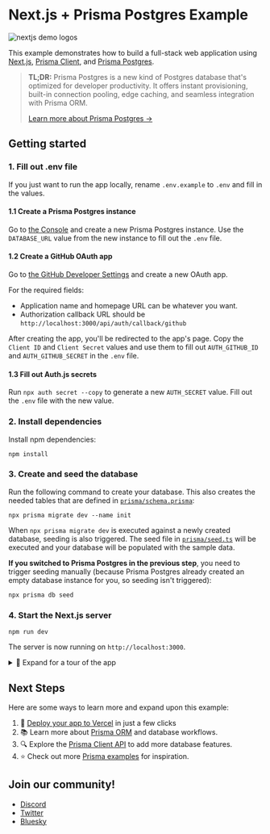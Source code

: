 # Next.js + Prisma Postgres Example

![nextjs demo logos](https://github.com/user-attachments/assets/878d39b7-ca99-4dc5-a095-94ca9d010486)

This example demonstrates how to build a full-stack web application using [Next.js](https://nextjs.org/), [Prisma Client](https://www.prisma.io/docs/orm/overview/introduction/what-is-prisma), and [Prisma Postgres](https://www.prisma.io/postgres).

> **TL;DR:** Prisma Postgres is a new kind of Postgres database that's optimized for developer productivity. It offers instant provisioning, built-in connection pooling, edge caching, and seamless integration with Prisma ORM.
>
> [Learn more about Prisma Postgres →](https://www.prisma.io/postgres)

## Getting started

### 1. Fill out .env file

If you just want to run the app locally, rename `.env.example` to `.env` and fill in the values.

#### 1.1 Create a Prisma Postgres instance

Go to [the Console](https://console.prisma.io) and create a new Prisma Postgres instance. Use the `DATABASE_URL` value from the new instance to fill out the `.env` file.

#### 1.2 Create a GitHub OAuth app

Go to [the GitHub Developer Settings](https://github.com/settings/developers) and create a new OAuth app.

For the required fields:

- Application name and homepage URL can be whatever you want.
- Authorization callback URL should be `http://localhost:3000/api/auth/callback/github`

After creating the app, you'll be redirected to the app's page. Copy the `Client ID` and `Client Secret` values and use them to fill out `AUTH_GITHUB_ID` and `AUTH_GITHUB_SECRET` in the `.env` file.

#### 1.3 Fill out Auth.js secrets

Run `npx auth secret --copy` to generate a new `AUTH_SECRET` value. Fill out the `.env` file with the new value.

### 2. Install dependencies

Install npm dependencies:

```
npm install
```

### 3. Create and seed the database

Run the following command to create your database. This also creates the needed tables that are defined in [`prisma/schema.prisma`](./prisma/schema.prisma):

```
npx prisma migrate dev --name init
```

When `npx prisma migrate dev` is executed against a newly created database, seeding is also triggered. The seed file in [`prisma/seed.ts`](./prisma/seed.ts) will be executed and your database will be populated with the sample data.

**If you switched to Prisma Postgres in the previous step**, you need to trigger seeding manually (because Prisma Postgres already created an empty database instance for you, so seeding isn't triggered):

```
npx prisma db seed
```

### 4. Start the Next.js server

```
npm run dev
```

The server is now running on `http://localhost:3000`.

<details>
<summary>📸 Expand for a tour of the app</summary>

### Homepage

Logged out view:
![Homepage](/public/logged-out-homepage.png)

Logged in view:
![Homepage](/public/logged-in-homepage.png)

### User Profile

![User Profile](/public/user-profile.png)

### Creating Posts

![Create Post](/public/create-post.png)

### View your posts and drafts

![View Posts](/public/view-posts.png)

</details>

## Next Steps

Here are some ways to learn more and expand upon this example:

1. 🚀 [Deploy your app to Vercel](https://vercel.com/docs/frameworks/nextjs) in just a few clicks
2. 📚 Learn more about [Prisma ORM](https://www.prisma.io/docs/orm/overview/introduction/what-is-prisma) and database workflows.
3. 🔍 Explore the [Prisma Client API](https://www.prisma.io/docs/orm/reference/prisma-client-reference) to add more database features.
4. ⭐ Check out more [Prisma examples](https://github.com/prisma/prisma-examples) for inspiration.

## Join our community!

- [Discord](https://pris.ly/discord)
- [Twitter](https://twitter.com/prisma)
- [Bluesky](https://bsky.app/profile/prisma.dev)
